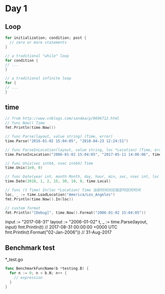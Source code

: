 # Day 1

## Loop

```go
for initialization; condition; post {
  // zero or more statements
}

// a traditional "while" loop
for condition {
// ...
}

// a traditional infinite loop
for {
// ...
}
```

## time

```go
// from http://www.cnblogs.com/sandea/p/9696712.html
// func Now() Time
fmt.Println(time.Now())

// func Parse(layout, value string) (Time, error)
time.Parse("2016-01-02 15:04:05", "2018-04-23 12:24:51")

// func ParseInLocation(layout, value string, loc *Location) (Time, error) (layout已带时区时可直接用Parse)
time.ParseInLocation("2006-01-02 15:04:05", "2017-05-11 14:06:06", time.Local)

// func Unix(sec int64, nsec int64) Time
time.Unix(1e9, 0)

// func Date(year int, month Month, day, hour, min, sec, nsec int, loc *Location) Time
time.Date(2018, 1, 2, 15, 30, 10, 0, time.Local)

// func (t Time) In(loc *Location) Time 当前时间对应指定时区的时间
loc, _ := time.LoadLocation("America/Los_Angeles")
fmt.Println(time.Now().In(loc))

// custom format
fmt.Println("[Debug]", time.Now().Format("2006-01-02 15:04:05"))
```
input := "2017-08-31"
layout := "2006-01-02"
t, _ := time.Parse(layout, input)
fmt.Println(t)                       // 2017-08-31 00:00:00 +0000 UTC
fmt.Println(t.Format("02-Jan-2006")) // 31-Aug-2017

## Benchmark test

*_test.go

```go
func BenchmarkFuncName(b *testing.B) {
  for n := 0; n < b.N; n++ {
    // expression
  }
}
```
